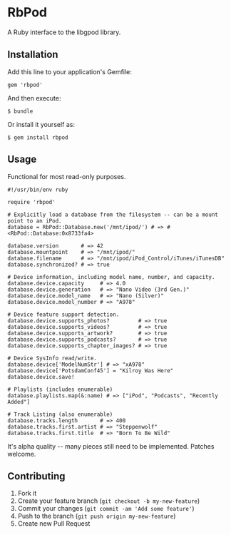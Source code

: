 # RbPod

A Ruby interface to the libgpod library.

## Installation

Add this line to your application's Gemfile:

    gem 'rbpod'

And then execute:

    $ bundle

Or install it yourself as:

    $ gem install rbpod

## Usage

Functional for most read-only purposes.

    #!/usr/bin/env ruby

    require 'rbpod'

    # Explicitly load a database from the filesystem -- can be a mount point to an iPod.
    database = RbPod::Database.new('/mnt/ipod/') # => #<RbPod::Database:0x8733fa4>

    database.version       # => 42
    database.mountpoint    # => "/mnt/ipod/"
    database.filename      # => "/mnt/ipod/iPod_Control/iTunes/iTunesDB"
    database.synchronized? # => true

    # Device information, including model name, number, and capacity.
    database.device.capacity     # => 4.0
    database.device.generation   # => "Nano Video (3rd Gen.)"
    database.device.model_name   # => "Nano (Silver)"
    database.device.model_number # => "A978"

    # Device feature support detection.
    database.device.supports_photos?         # => true
    database.device.supports_videos?         # => true
    database.device.supports_artwork?        # => true
    database.device.supports_podcasts?       # => true
    database.device.supports_chapter_images? # => true

    # Device SysInfo read/write.
    database.device['ModelNumStr'] # => "xA978"
    database.device['PotsdamConf45'] = "Kilroy Was Here"
    database.device.save!

    # Playlists (includes enumerable)
    database.playlists.map(&:name) # => ["iPod", "Podcasts", "Recently Added"]

    # Track Listing (also enumerable)
    database.tracks.length       # => 400
    database.tracks.first.artist # => "Steppenwolf"
    database.tracks.first.title  # => "Born To Be Wild"

It's alpha quality -- many pieces still need to be implemented. Patches welcome.

## Contributing

1. Fork it
2. Create your feature branch (`git checkout -b my-new-feature`)
3. Commit your changes (`git commit -am 'Add some feature'`)
4. Push to the branch (`git push origin my-new-feature`)
5. Create new Pull Request
